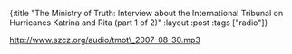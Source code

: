 {:title "The Ministry of Truth: Interview about the International Tribunal on Hurricanes Katrina and Rita (part 1 of 2)"
:layout :post
:tags  ["radio"]}

<http://www.szcz.org/audio/tmot\_2007-08-30.mp3>

